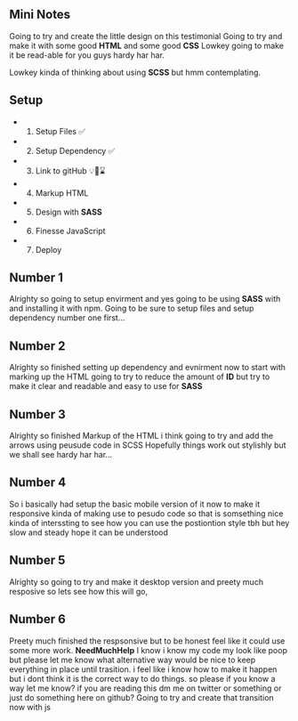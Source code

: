 ## Mini Notes
Going to try and create the little design on this testimonial
Going to try and make it with some good **HTML** and some good **CSS**
Lowkey going to make it be read-able for you guys hardy har har.

Lowkey kinda of thinking about using **SCSS** but hmm contemplating.

## Setup
- 1. Setup Files ✅
- 2. Setup Dependency ✅
- 3. Link to gitHub 💡🧐⌛️
- 4. Markup HTML
- 5. Design with **SASS**
- 6. Finesse JavaScript
- 7. Deploy

## Number 1
Alrighty so going to setup envirment and yes going to be using **SASS** with and installing it with npm.
Going to be sure to setup files and setup dependency number one first...
## Number 2
Alrighty so finished setting up dependency and evnirment now to start with marking up the HTML
going to try to reduce the amount of **ID** but try to make it clear and readable and easy to use for **SASS**
## Number 3
Alrighty so finished Markup of the HTML i think going to try and add the arrows using peusude code in SCSS
Hopefully things work out stylishly but we shall see hardy har har...
## Number 4
So i basically had setup the basic mobile version of it now to make it responsive kinda of making use to pesudo code so that is somsething nice
kinda of interssting to see how you can use the postiontion style tbh but hey slow and steady hope it can be understood
## Number 5
Alrighty so going to try and make it desktop version and preety much resposive so lets see how this
will go, 
## Number 6
Preety much finished the respsonsive but to be honest feel like it could use some more work.
**NeedMuchHelp**
I know i know my code my look like poop but please let me know what alternative way would be nice to keep everything in place until trasition.
i feel like i know how to make it happen but i dont think it is the correct way to do things. so please if you know a way let me know?
if you are reading this dm me on twitter or something or just do something here on github?
Going to try and create that transition now with js